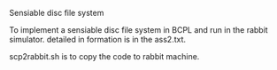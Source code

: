 Sensiable disc file system

To implement a sensiable disc file system in BCPL and run in the rabbit simulator.
detailed in formation is in the ass2.txt.

scp2rabbit.sh is to copy the code to rabbit machine.



